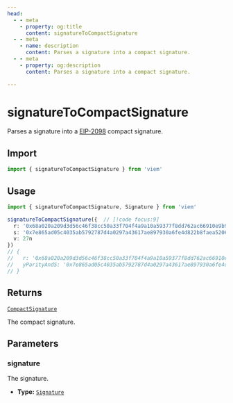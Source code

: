 ```yaml
---
head:
  - - meta
    - property: og:title
      content: signatureToCompactSignature
  - - meta
    - name: description
      content: Parses a signature into a compact signature.
  - - meta
    - property: og:description
      content: Parses a signature into a compact signature.

---
```

# signatureToCompactSignature

Parses a signature into a [EIP-2098](https://eips.ethereum.org/EIPS/eip-2098) compact signature.

## Import

```ts
import { signatureToCompactSignature } from 'viem'
```

## Usage

```ts
import { signatureToCompactSignature, Signature } from 'viem'

signatureToCompactSignature({  // [!code focus:9]
  r: '0x68a020a209d3d56c46f38cc50a33f704f4a9a10a59377f8dd762ac66910e9b90',
  s: '0x7e865ad05c4035ab5792787d4a0297a43617ae897930a6fe4d822b8faea52064' 
  v: 27n
})
// {
//   r: '0x68a020a209d3d56c46f38cc50a33f704f4a9a10a59377f8dd762ac66910e9b90',
//   yParityAndS: '0x7e865ad05c4035ab5792787d4a0297a43617ae897930a6fe4d822b8faea52064',
// }
```

## Returns

[`CompactSignature`](/docs/glossary/types#compactsignature)

The compact signature.

## Parameters

### signature

The signature.

- **Type:** [`Signature`](/docs/glossary/types#signature)
